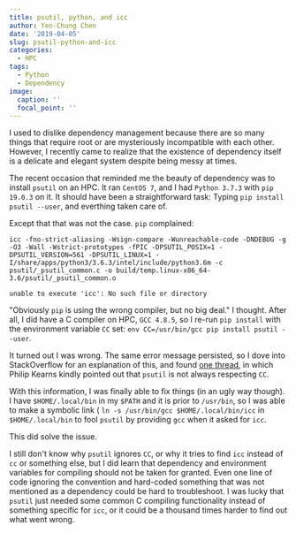 ```yaml
---
title: psutil, python, and icc
author: Yen-Chung Chen
date: '2019-04-05'
slug: psutil-python-and-icc
categories:
  - HPC
tags:
  - Python
  - Dependency
image:
  caption: ''
  focal_point: ''
---
```

I used to dislike dependency management because there are so many things that 
require root or are mysteriously incompatible with each other. However, I 
recently came to realize that the existence of dependency itself is a delicate 
and elegant system despite being messy at times.

The recent occasion that reminded me the beauty of dependency was to install 
`psutil` on an HPC. It ran `CentOS 7`, and I had `Python 3.7.3` with 
`pip 19.0.3` on it. It should have been a straightforward task: Typing 
`pip install psutil --user`, and everthing taken care of.

Except that that was not the case. `pip` complained:

```terminal
icc -fno-strict-aliasing -Wsign-compare -Wunreachable-code -DNDEBUG -g -O3 -Wall -Wstrict-prototypes -fPIC -DPSUTIL_POSIX=1 -DPSUTIL_VERSION=561 -DPSUTIL_LINUX=1 -I/share/apps/python3/3.6.3/intel/include/python3.6m -c psutil/_psutil_common.c -o build/temp.linux-x86_64-3.6/psutil/_psutil_common.o

unable to execute 'icc': No such file or directory
```

"Obviously `pip` is using the wrong compiler, but no big deal." I thought. 
After all, I did have a C compiler on HPC, `GCC 4.8.5`, so I re-run 
`pip install` with the environment variable `CC` set: 
`env CC=/usr/bin/gcc pip install psutil --user`.

It turned out I was wrong. The same error message persisted, so I dove into 
StackOverflow for an explanation of this, and found 
[one thread](https://stackoverflow.com/questions/16737260/how-to-tell-distutils-to-use-gcc), 
in which Philip Kearns kindly pointed out that `psutil` is not always 
respecting `CC`.

With this information, I was finally able to fix things (in an ugly way 
though). I have `$HOME/.local/bin` in my `$PATH` and it is prior to `/usr/bin`, 
so I was able to make a symbolic link (
`ln -s /usr/bin/gcc $HOME/.local/bin/icc` in `$HOME/.local/bin` to fool 
`psutil` by providing `gcc` when it asked for `icc`.

This did solve the issue. 

I still don't know why `psutil` ignores `CC`, or why it tries to find `icc` 
instead of `cc` or something else, but I did learn that dependency and 
environment variables for compiling should not be taken for granted. Even one 
line of code ignoring the convention and hard-coded something that was not 
mentioned as a dependency could be hard to troubleshoot. I was lucky that 
`psutil` just needed some common C compiling functionality instead of something 
specific for `icc`, or it could be a thousand times harder to find out what 
went wrong.
